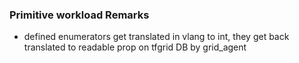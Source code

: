 ### Primitive workload Remarks

- defined enumerators get translated in vlang to int, they get back translated to readable prop on tfgrid DB by grid_agent
